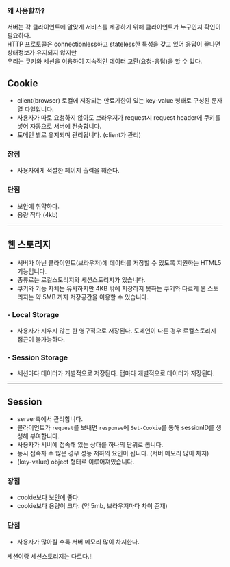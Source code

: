 
### 왜 사용할까?
서버는 각 클라이언트에 알맞게 서비스를 제공하기 위해 클라이언트가 누구인지 확인이 필요하다.  
HTTP 프로토콜은 connectionless하고 stateless한 특성을 갖고 있어 응답이 끝나면 상태정보가 유지되지 않지만  
우리는 쿠키와 세션을 이용하여 지속적인 데이터 교환(요청-응답)을 할 수 있다.  



## Cookie
- client(browser) 로컬에 저장되는 만료기한이 있는 key-value 형태로 구성된 문자열 파일입니다.    
- 사용자가 따로 요청하지 않아도 브라우저가 request시 request header에 쿠키를 넣어 자동으로 서버에 전송합니다.  
- 도메인 별로 유지되며 관리됩니다. (client가 관리) 

### 장점
- 사용자에게 적절한 페이지 출력을 해준다.

### 단점
- 보안에 취약하다.
- 용량 작다 (4kb)


---
## 웹 스토리지
- 서버가 아닌 클라이언트(브라우저)에 데이터를 저장할 수 있도록 지원하는 HTML5 기능입니다.  
- 종류로는 로컬스토리지와 세션스토리지가 있습니다.  
- 쿠키와 기능 자체는 유사하지만 4KB 밖에 저장하지 못하는 쿠키와 다르게 웹 스토리지는 약 5MB 까지 저장공간을 이용할 수 있습니다.  



### - Local Storage
- 사용자가 지우지 않는 한 영구적으로 저장된다. 도메인이 다른 경우 로컬스토리지 접근이 불가능하다.   

### - Session Storage
- 세션마다 데이터가 개별적으로 저장된다. 탭마다 개별적으로 데이터가 저장된다. 

---

## Session  
- server측에서 관리합니다.  
- 클라이언트가 `request`를 보내면 `response`에 `Set-Cookie`를 통해 sessionID를 생성해 부여합니다. 
- 사용자가 서버에 접속해 있는 상태를 하나의 단위로 봅니다.  
- 동시 접속자 수 많은 경우 성능 저하의 요인이 됩니다. (서버 메모리 많이 차지)  
- (key-value) object 형태로 이루어져있습니다.

### 장점 
- cookie보다 보안에 좋다.  
- cookie보다 용량이 크다. (약 5mb, 브라우저마다 차이 존재)

### 단점 
- 사용자가 많아질 수록 서버 메모리 많이 차지한다. 



세션이랑 세션스토리지는 다르다.!!
